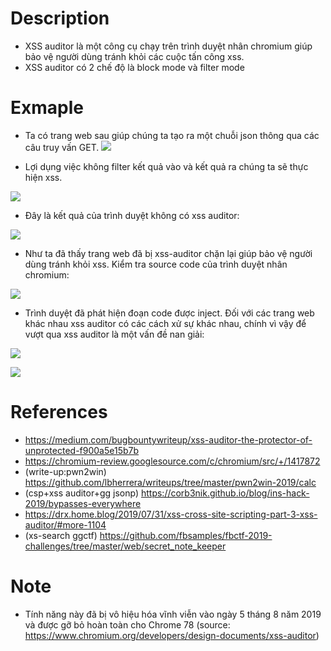 # Description
- XSS auditor là một công cụ chạy trên trình duyệt nhân chromium giúp bảo vệ người dùng tránh khỏi các cuộc tấn công xss.
- XSS auditor có 2 chế độ là block mode và filter mode
# Exmaple 
- Ta có trang web sau giúp chúng ta tạo ra một chuỗi json thông qua các câu truy vấn GET.
![](https://github.com/huyenlamchiton/owasp/blob/master/Input%20Validation%20Testing/image/adv-5.png)  

- Lợi dụng việc không filter kết quả vào và kết quả ra chúng ta sẽ thực hiện xss.

![](https://github.com/huyenlamchiton/owasp/blob/master/Input%20Validation%20Testing/image/adv-1.png)  

- Đây là kết quả của trình duyệt không có xss auditor:

![](https://github.com/huyenlamchiton/owasp/blob/master/Input%20Validation%20Testing/image/adv-6.png) 

- Như ta đã thấy trang web đã bị xss-auditor chặn lại giúp bảo vệ người dùng tránh khỏi xss. Kiểm tra source code của trình duyệt nhân chromium:  

![](https://github.com/huyenlamchiton/owasp/blob/master/Input%20Validation%20Testing/image/adv-2.png) 

- Trình duyệt đã phát hiện đoạn code được inject. Đối với các trang web khác nhau xss auditor có các cách xử sự khác nhau, chính vì vậy để vượt qua xss auditor là một vấn đề nan giải:

![](https://github.com/huyenlamchiton/owasp/blob/master/Input%20Validation%20Testing/image/adv-3.png)  

![](https://github.com/huyenlamchiton/owasp/blob/master/Input%20Validation%20Testing/image/adv-4.png)  

# References
- https://medium.com/bugbountywriteup/xss-auditor-the-protector-of-unprotected-f900a5e15b7b  
- https://chromium-review.googlesource.com/c/chromium/src/+/1417872  
- (write-up:pwn2win) https://github.com/lbherrera/writeups/tree/master/pwn2win-2019/calc
- (csp+xss auditor+gg jsonp) https://corb3nik.github.io/blog/ins-hack-2019/bypasses-everywhere
- https://drx.home.blog/2019/07/31/xss-cross-site-scripting-part-3-xss-auditor/#more-1104
- (xs-search ggctf) https://github.com/fbsamples/fbctf-2019-challenges/tree/master/web/secret_note_keeper
# Note

-  Tính năng này đã bị vô hiệu hóa vĩnh viễn vào ngày 5 tháng 8 năm 2019 và được gỡ bỏ hoàn toàn cho Chrome 78 (source: https://www.chromium.org/developers/design-documents/xss-auditor)







